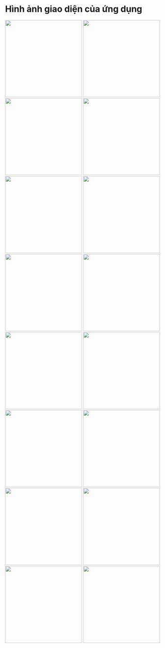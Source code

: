 # Hình ảnh giao diện của ứng dụng
<p align="center">
  <img src="images/anh(1).jpg" width="250"/>
  <img src="images/anh(2).jpg" width="250"/>
  <img src="images/anh(3).jpg" width="250"/>
  <img src="images/anh(4).jpg" width="250"/>
  <img src="images/anh(5).jpg" width="250"/>
  <img src="images/anh(6).jpg" width="250"/>
  <img src="images/anh(7).jpg" width="250"/>
  <img src="images/anh(8).jpg" width="250"/>
  <img src="images/anh(9).jpg" width="250"/>
  <img src="images/anh(10).jpg" width="250"/>
  <img src="images/anh(11).jpg" width="250"/>
  <img src="images/anh(12).jpg" width="250"/>
  <img src="images/anh(13).jpg" width="250"/>
  <img src="images/anh(14).jpg" width="250"/>
  <img src="images/anh(15).jpg" width="250"/>
  <img src="images/anh(16).jpg" width="250"/>
</p>

